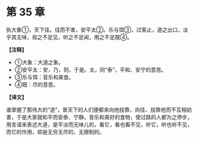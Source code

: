 # 第 35 章

执大象①，天下往。往而不害，安平太②。乐与饵③，过客止，道之出口，淡乎其无味，视之不足见，听之不足闻，用之不足既④。

**【注释】**

- ①大象：大道之象。
- ②安平太：安，乃，则，于是。太，同“泰”，平和、安宁的意思。
- ③乐与饵：音乐和美食。
- ④既：尽的意思。

**【译文】**

谁掌握了那伟大的“道”，普天下的人们便都来向他投靠，向往、投靠他而不互相妨害，于是大家就和平而安泰、宁静。音乐和美好的食物，使过路的人都为之停步，用言语来表述大道，是平淡而无味儿的，看它，看也看不见，听它，听也听不见，而它的作用，却是无穷无尽的，无限制的。
